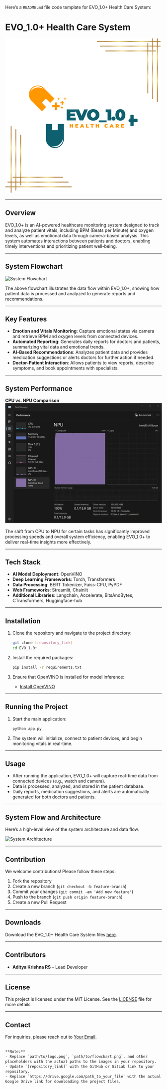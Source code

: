 Here’s a `README.md` file code template for EVO_1.0+ Health Care System:


# EVO_1.0+ Health Care System

![EVO_1.0+ Logo](https://github.com/Ahamedthaiyub/EVO-1.0_openvino/blob/main/Green%20and%20Orange%20Simple%20Medical%20Logo(1).png)

---

## Overview

EVO_1.0+ is an AI-powered healthcare monitoring system designed to track and analyze patient vitals, including BPM (Beats per Minute) and oxygen levels, as well as emotional data through camera-based analysis. This system automates interactions between patients and doctors, enabling timely interventions and prioritizing patient well-being.

---

## System Flowchart

![System Flowchart](path/to/flowchart.png)

The above flowchart illustrates the data flow within EVO_1.0+, showing how patient data is processed and analyzed to generate reports and recommendations.

---

## Key Features

- **Emotion and Vitals Monitoring**: Capture emotional states via camera and retrieve BPM and oxygen levels from connected devices.
- **Automated Reporting**: Generates daily reports for doctors and patients, summarizing vital data and emotional trends.
- **AI-Based Recommendations**: Analyzes patient data and provides medication suggestions or alerts doctors for further action if needed.
- **Doctor-Patient Interaction**: Allows patients to view reports, describe symptoms, and book appointments with specialists.

---

## System Performance

**CPU vs. NPU Comparison**  
![CPU vs NPU Performance](https://github.com/Ahamedthaiyub/EVO-1.0_openvino/blob/main/WhatsApp%20Image%202024-10-27%20at%2022.25.46.jpeg)


The shift from CPU to NPU for certain tasks has significantly improved processing speeds and overall system efficiency, enabling EVO_1.0+ to deliver real-time insights more effectively.

---

## Tech Stack

- **AI Model Deployment**: OpenVINO
- **Deep Learning Frameworks**: Torch, Transformers
- **Data Processing**: BERT Tokenizer, Faiss-CPU, PyPDF
- **Web Frameworks**: Streamlit, Chainlit
- **Additional Libraries**: Langchain, Accelerate, BitsAndBytes, CTransformers, Huggingface-hub

---

## Installation

1. Clone the repository and navigate to the project directory:
   ```bash
   git clone [repository_link]
   cd EVO_1.0+
   ```

2. Install the required packages:
   ```bash
   pip install -r requirements.txt
   ```

3. Ensure that OpenVINO is installed for model inference:
   - [Install OpenVINO](https://docs.openvino.ai/latest/openvino_docs_install_guides_installing_openvino.html)

---

## Running the Project

1. Start the main application:
   ```bash
   python app.py
   ```

2. The system will initialize, connect to patient devices, and begin monitoring vitals in real-time.

---

## Usage

- After running the application, EVO_1.0+ will capture real-time data from connected devices (e.g., watch and camera).
- Data is processed, analyzed, and stored in the patient database.
- Daily reports, medication suggestions, and alerts are automatically generated for both doctors and patients.

---

## System Flow and Architecture

Here’s a high-level view of the system architecture and data flow:

![System Architecture](path/to/architecture_diagram.png)

---

## Contribution

We welcome contributions! Please follow these steps:

1. Fork the repository
2. Create a new branch (`git checkout -b feature-branch`)
3. Commit your changes (`git commit -am 'Add new feature'`)
4. Push to the branch (`git push origin feature-branch`)
5. Create a new Pull Request

---

## Downloads

Download the EVO_1.0+ Health Care System files [here](https://drive.google.com/path_to_your_file).

---

## Contributors

- **Aditya Krishna RS** – Lead Developer

---

## License

This project is licensed under the MIT License. See the [LICENSE](LICENSE) file for more details.

---

## Contact

For inquiries, please reach out to [Your Email](mailto:youremail@example.com).

```

**Note:**
- Replace `path/to/logo.png`, `path/to/flowchart.png`, and other placeholders with the actual paths to the images in your repository.
- Update `[repository_link]` with the GitHub or GitLab link to your repository.
- Replace `https://drive.google.com/path_to_your_file` with the actual Google Drive link for downloading the project files.
